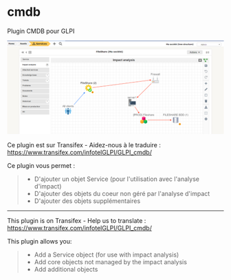 # cmdb
Plugin CMDB pour GLPI

![Plugin cmdb](https://raw.githubusercontent.com/InfotelGLPI/cmdb/master/screenshots/service.png "Plugin cmdb")

Ce plugin est sur Transifex - Aidez-nous à le traduire :
https://www.transifex.com/infotelGLPI/GLPI_cmdb/

Ce plugin vous permet :
> * D'ajouter un objet Service (pour l'utilisation avec l'analyse d'impact)
> * D'ajouter des objets du coeur non géré par l'analyse d'impact
> * D'ajouter des objets supplémentaires

***********************

This plugin is on Transifex - Help us to translate :
https://www.transifex.com/infotelGLPI/GLPI_cmdb/

This plugin allows you:
> * Add a Service object (for use with impact analysis)
> * Add core objects not managed by the impact analysis
> * Add additional objects
